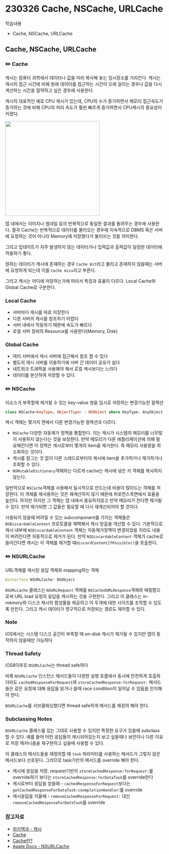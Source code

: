 230326 Cache, NSCache, URLCache
===
학습내용
- Cache, NSCache, URLCache

## Cache, NSCache, URLCache

### ✏️ Cache
캐시는 컴퓨터 과학에서 데이터나 값을 미리 복사해 놓는 임시장소를 가리킨다. 캐시는 캐시의 접근 시간에 비해 원래 데이터를 접근하는 시간이 오래 걸리는 경우나 값을 다시 계산하는 시간을 절약하고 싶은 경우에 사용한다. 

캐시의 대표적인 예로 CPU 캐시가 있는데, CPU의 수가 증가하면서 메모리 접근속도가 증가하는 것에 비해 CPU의 처리 속도가 훨씬 빠르게 증가하면서 CPU캐시의 중요성이 커졌다.

<img src="https://i.imgur.com/etb2gn1.png" width="300"/><br/>

앱 내에서는 이미지나 썸네일 등의 반복적으로 동일한 결과를 돌려주는 경우에 사용한다.
결국 Cache는 반복적으로 데이터를 불러오는 경우에 지속적으로 DBMS 혹은 서버에 요청하는 것이 아니라 Memory에 저장했다가 불러쓰는 것을 의미한다.

그리고 업데이트가 자주 발생하지 않는 데이터거나 입력값과 출력값이 일정한 데이터에 적용하기 좋다. 

원하는 데이터가 캐시에 존재하는 경우 `Cache Hit`라고 불리고 존재하지 않을때는 서버에 요청하게 되는데 이를 `Cache miss`라고 부른다.

그리고 캐시는 어디에 저장하는가에 따라서 특징과 효율이 다르다.
Local Cache와 Global Cache로 구분한다.

### Local Cache
- 서버마다 캐시를 따로 저장한다
- 다른 서버의 캐시를 참조하기 어렵다
- 서버 내에서 작동하기 때문에 속도가 빠르다
- 로컬 서버 장비의 Resource를 사용한다(Memory, Disk)

### Global Cache
- 여러 서버에서 캐시 서버에 접근해서 참조 할 수 있다
- 별도의 캐시 서버를 이용하기에 서버 간 데이터 공유가 쉽다
- 네트워크 트래픽을 사용해야 해서 로컬 캐시보다는 느리다
- 데이터를 분산하여 저장할 수 있다.

### ✏️ NSCache
리소스가 부족할때 제거될 수 있는 key-value 쌍을 임시로 저장하는 변경가능한 컬렉션

```swift
class NSCache<KeyType, ObjectType> : NSObject where KeyType: AnyObject, ObjectType: AnyObject
```

캐시 객체는 몇가지 면에서 다른 변경가능한 컬렉션과 다르다.
- `NSCache` 다양한 자동제거 정책을 통합한다. 이는 캐시가 시스템의 메모리를 너무많이 사용하지 않는다는 것을 보장한다. 만약 메모리가 다른 애플리케이션에 의해 필요해진다면 이 정책은 캐시로부터 몇개의 item을 제거한다. 즉 메모리 사용량을 최소화하는 것이다.
- 캐시를 잠그는 것 없이 다른 스레드로부터의 캐시에 item을 추가하거나 제거하거나 조회할 수 있다.
- `NSMutableDictionary`객체와는 다르게 cache는 캐시에 넣은 키 객체를 복사하지 않는다. 

일반적으로 `NSCache`객체를 사용해서 일시적으로 만드는데 비용이 많이드는 객체를 저장한다. 이 객체를 재사용하는 것은 재계산하지 않기 때문에 퍼포먼스측면에서 효율을 높인다. 하지만 하지만 그 객체는 앱 내에서 중요하지않고 만약 메모리가 찬다면 제거될 수 있다. 
만약 제거되면 그 값들은 필요할 때 다시 재계산되어야 할 것이다.

사용되지 않을때 버려질 수 있는 subcomponent를 가지는 객체들은 `NSDiscardableContent` 프로토콜을 채택해서 캐시 방출을 개선할 수 있다.
기본적으로 캐시 내부에 `NSDiscardableContent` 객체는 자동제거정책이 변경되었을 지라도 내용이 버려진다면 자동적으로 제거가 된다.
만약 `NSDiscardableContent` 객체가 cache로 들어간다면 캐시는 이 객체를 제거할 때`discardContentIfPossible()`을 호출한다. 

### ✏️ NSURLCache
URL객체를 캐시된 응답 객체와 mapping하는 객체

```swift
@interface NSURLCache: NSObject
```

`NSURLCache` 클래스는 `NSURLRequest` 객체를 `NSCachedURLResponse`객체와 매핑함으로써 URL load 요청의 응답을 캐시하는 것을 구현한다.
그리고 이 클래스는 in-memory와 디스크 캐시의 합성물을 제공하고 이 두개에 대한 사이즈를 조작할 수 있도록 만든다. 그리고 캐시 데이터가 영구적으로 저장되는 경로도 제어할 수 있다.

### Note
iOS에서는 시스템 디스크 공간이 부족할 때 on-disk 캐시가 제거될 수 있지만 앱이 동작하지 않을때만 가능하다


### Thread Safety
iOS8이후로 `NSURLCache`는 thread safe하다

비록 `NSURLCache` 인스턴스 메서드들이 다양한 실행 흐름에서 동시에 안전하게 호출하더라도 `cachedResponseForRequest`와 `storeCachedResponse:forRequest:` 메서드들은 같은 요청에 대해 응답을 읽거나 쓸때 race condition이 일어날 수 있음을 인지해야 한다.

`NSURLCache`를 서브클래싱했다면 thread safe하게 메서드를 재정의 해야 한다.

### Subclassing Notes
`NSURLCache` 클래스를 있는 그대로 사용할 수 있지만 특정한 요구가 있을때 subclass할 수 있다. 예를 들어 어떤 응답들이 캐시되어있는지 보고 싶을때나 보안이나 다른 이유로 저장 메커니즘을 재구현하고 싶을때 사용할 수 있다.

이 클래스의 메서드들을 재정의할 때 `task` 파라미터를 사용하는 메서드가 그렇지 않은 메서드보다 선호된다. 그러므로 task기반의 메서드를 override 해야 한다.
- 캐시에 응답을 저장. request기반의 `storeCachedResponse:forRequest:`를 override하기 보다는 `storeCachedResponse:forDataTask`를 override한다
- 캐시로부터 응답을 얻을때 - `cachedResponseForRequest`보다는 `getCachedResponseForDataTask:conmpletionHandler`:를 override
- 캐시응답을 지울때 - `removeCachedResponseForRequest:` 대신 `removeCachedResponseForDataTask`를 override




### 참고자료
- [위키백과 - 캐시](https://ko.wikipedia.org/wiki/%EC%BA%90%EC%8B%9C)
- [Cache](https://green1229.tistory.com/57)
- [Cache란?](https://goldfishhead.tistory.com/29)
- [Apple Docs - NSURLCache](https://developer.apple.com/documentation/foundation/nsurlcache#2940723)
